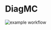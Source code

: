 # DiagMC
![example workflow](https://github.com/Enry99/DiagMC/actions/workflows/cmake-multi-platform.yml/badge.svg)
